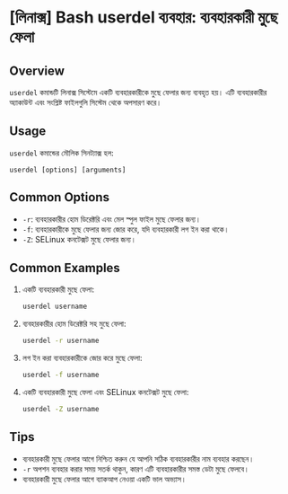 # [লিনাক্স] Bash userdel ব্যবহার: ব্যবহারকারী মুছে ফেলা

## Overview
`userdel` কমান্ডটি লিনাক্স সিস্টেমে একটি ব্যবহারকারীকে মুছে ফেলার জন্য ব্যবহৃত হয়। এটি ব্যবহারকারীর অ্যাকাউন্ট এবং সংশ্লিষ্ট ফাইলগুলি সিস্টেম থেকে অপসারণ করে।

## Usage
`userdel` কমান্ডের মৌলিক সিনট্যাক্স হল:

```
userdel [options] [arguments]
```

## Common Options
- `-r`: ব্যবহারকারীর হোম ডিরেক্টরি এবং মেল স্পুল ফাইল মুছে ফেলার জন্য।
- `-f`: ব্যবহারকারীকে মুছে ফেলার জন্য জোর করে, যদি ব্যবহারকারী লগ ইন করা থাকে।
- `-Z`: SELinux কনটেক্সট মুছে ফেলার জন্য।

## Common Examples
1. একটি ব্যবহারকারী মুছে ফেলা:
   ```bash
   userdel username
   ```

2. ব্যবহারকারীর হোম ডিরেক্টরি সহ মুছে ফেলা:
   ```bash
   userdel -r username
   ```

3. লগ ইন করা ব্যবহারকারীকে জোর করে মুছে ফেলা:
   ```bash
   userdel -f username
   ```

4. একটি ব্যবহারকারী মুছে ফেলা এবং SELinux কনটেক্সট মুছে ফেলা:
   ```bash
   userdel -Z username
   ```

## Tips
- ব্যবহারকারী মুছে ফেলার আগে নিশ্চিত করুন যে আপনি সঠিক ব্যবহারকারীর নাম ব্যবহার করছেন।
- `-r` অপশন ব্যবহার করার সময় সতর্ক থাকুন, কারণ এটি ব্যবহারকারীর সমস্ত ডেটা মুছে ফেলবে।
- ব্যবহারকারী মুছে ফেলার আগে ব্যাকআপ নেওয়া একটি ভাল অভ্যাস।